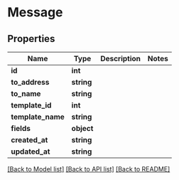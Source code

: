 # Message

## Properties
Name | Type | Description | Notes
------------ | ------------- | ------------- | -------------
**id** | **int** |  | 
**to_address** | **string** |  | 
**to_name** | **string** |  | 
**template_id** | **int** |  | 
**template_name** | **string** |  | 
**fields** | **object** |  | 
**created_at** | **string** |  | 
**updated_at** | **string** |  | 

[[Back to Model list]](../README.md#documentation-for-models) [[Back to API list]](../README.md#documentation-for-api-endpoints) [[Back to README]](../README.md)


